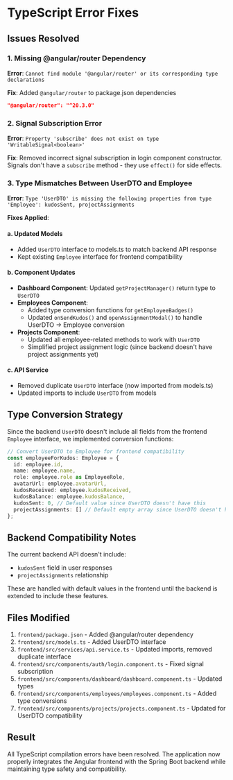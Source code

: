 # TypeScript Error Fixes

## Issues Resolved

### 1. Missing @angular/router Dependency
**Error**: `Cannot find module '@angular/router' or its corresponding type declarations`

**Fix**: Added `@angular/router` to package.json dependencies
```json
"@angular/router": "^20.3.0"
```

### 2. Signal Subscription Error
**Error**: `Property 'subscribe' does not exist on type 'WritableSignal<boolean>'`

**Fix**: Removed incorrect signal subscription in login component constructor. Signals don't have a `subscribe` method - they use `effect()` for side effects.

### 3. Type Mismatches Between UserDTO and Employee
**Error**: `Type 'UserDTO' is missing the following properties from type 'Employee': kudosSent, projectAssignments`

**Fixes Applied**:

#### a. Updated Models
- Added `UserDTO` interface to models.ts to match backend API response
- Kept existing `Employee` interface for frontend compatibility

#### b. Component Updates
- **Dashboard Component**: Updated `getProjectManager()` return type to `UserDTO`
- **Employees Component**: 
  - Added type conversion functions for `getEmployeeBadges()`
  - Updated `onSendKudos()` and `openAssignmentModal()` to handle UserDTO → Employee conversion
- **Projects Component**: 
  - Updated all employee-related methods to work with `UserDTO`
  - Simplified project assignment logic (since backend doesn't have project assignments yet)

#### c. API Service
- Removed duplicate `UserDTO` interface (now imported from models.ts)
- Updated imports to include `UserDTO` from models

## Type Conversion Strategy

Since the backend `UserDTO` doesn't include all fields from the frontend `Employee` interface, we implemented conversion functions:

```typescript
// Convert UserDTO to Employee for frontend compatibility
const employeeForKudos: Employee = {
  id: employee.id,
  name: employee.name,
  role: employee.role as EmployeeRole,
  avatarUrl: employee.avatarUrl,
  kudosReceived: employee.kudosReceived,
  kudosBalance: employee.kudosBalance,
  kudosSent: 0, // Default value since UserDTO doesn't have this
  projectAssignments: [] // Default empty array since UserDTO doesn't have this
};
```

## Backend Compatibility Notes

The current backend API doesn't include:
- `kudosSent` field in user responses
- `projectAssignments` relationship

These are handled with default values in the frontend until the backend is extended to include these features.

## Files Modified

1. `frontend/package.json` - Added @angular/router dependency
2. `frontend/src/models.ts` - Added UserDTO interface
3. `frontend/src/services/api.service.ts` - Updated imports, removed duplicate interface
4. `frontend/src/components/auth/login.component.ts` - Fixed signal subscription
5. `frontend/src/components/dashboard/dashboard.component.ts` - Updated types
6. `frontend/src/components/employees/employees.component.ts` - Added type conversions
7. `frontend/src/components/projects/projects.component.ts` - Updated for UserDTO compatibility

## Result

All TypeScript compilation errors have been resolved. The application now properly integrates the Angular frontend with the Spring Boot backend while maintaining type safety and compatibility.

